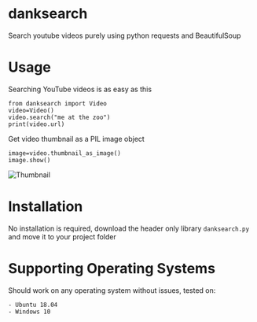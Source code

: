 # danksearch
Search youtube videos purely using python requests and BeautifulSoup

# Usage
Searching YouTube videos is as easy as this

    from danksearch import Video
    video=Video()
    video.search("me at the zoo")
    print(video.url)
    
Get video thumbnail as a PIL image object
    
    image=video.thumbnail_as_image()
    image.show()

![Thumbnail](https://i.imgur.com/4UdYSuS.png)
# Installation
No installation is required, download the header only library `danksearch.py` and move it to your project folder

# Supporting Operating Systems
Should work on any operating system without issues, tested on:

    - Ubuntu 18.04
    - Windows 10
